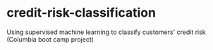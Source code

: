 # credit-risk-classification
Using supervised machine learning to classify customers' credit risk (Columbia boot camp project)
